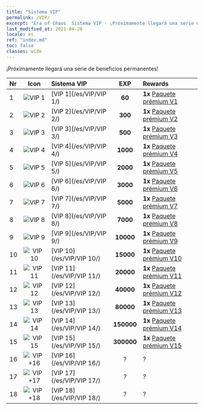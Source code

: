 ```yaml
---
title: "Sistema VIP"
permalink: /VIP/
excerpt: "Era of Chaos  Sistema VIP - ¡Próximamente llegará una serie de beneficios permanentes!"
last_modified_at: 2021-04-28
locale: es
ref: "index.md"
toc: false
classes: wide
---
```


  ¡Próximamente llegará una serie de beneficios permanentes!

  |  Nr  | Icon | Sistema VIP | EXP | Rewards |
  |:-----|:----:|:------------|:---:|:--------|
  | 1 | ![VIP 1](/images/x/chatPri_vipLv1.png) | [VIP 1](/es/VIP/VIP 1/) | **60** | **1x** [Paquete prémium V1](/ItemsES/con_1297/) |
  | 2 | ![VIP 2](/images/x/chatPri_vipLv2.png) | [VIP 2](/es/VIP/VIP 2/) | **300** | **1x** [Paquete prémium V2](/ItemsES/con_1298/) |
  | 3 | ![VIP 3](/images/x/chatPri_vipLv3.png) | [VIP 3](/es/VIP/VIP 3/) | **500** | **1x** [Paquete prémium V3](/ItemsES/con_1299/) |
  | 4 | ![VIP 4](/images/x/chatPri_vipLv4.png) | [VIP 4](/es/VIP/VIP 4/) | **1000** | **1x** [Paquete prémium V4](/ItemsES/con_1300/) |
  | 5 | ![VIP 5](/images/x/chatPri_vipLv5.png) | [VIP 5](/es/VIP/VIP 5/) | **2000** | **1x** [Paquete prémium V5](/ItemsES/con_1301/) |
  | 6 | ![VIP 6](/images/x/chatPri_vipLv6.png) | [VIP 6](/es/VIP/VIP 6/) | **3000** | **1x** [Paquete prémium V6](/ItemsES/con_1302/) |
  | 7 | ![VIP 7](/images/x/chatPri_vipLv7.png) | [VIP 7](/es/VIP/VIP 7/) | **5000** | **1x** [Paquete prémium V7](/ItemsES/con_1303/) |
  | 8 | ![VIP 8](/images/x/chatPri_vipLv8.png) | [VIP 8](/es/VIP/VIP 8/) | **7000** | **1x** [Paquete prémium V8](/ItemsES/con_1304/) |
  | 9 | ![VIP 9](/images/x/chatPri_vipLv9.png) | [VIP 9](/es/VIP/VIP 9/) | **10000** | **1x** [Paquete prémium V9](/ItemsES/con_1305/) |
  | 10 | ![VIP 10](/images/x/chatPri_vipLv10.png) | [VIP 10](/es/VIP/VIP 10/) | **15000** | **1x** [Paquete prémium V10](/ItemsES/con_1306/) |
  | 11 | ![VIP 11](/images/x/chatPri_vipLv11.png) | [VIP 11](/es/VIP/VIP 11/) | **20000** | **1x** [Paquete prémium V11](/ItemsES/con_1307/) |
  | 12 | ![VIP 12](/images/x/chatPri_vipLv12.png) | [VIP 12](/es/VIP/VIP 12/) | **40000** | **1x** [Paquete prémium V12](/ItemsES/con_1308/) |
  | 13 | ![VIP 13](/images/x/chatPri_vipLv13.png) | [VIP 13](/es/VIP/VIP 13/) | **80000** | **1x** [Paquete prémium V13](/ItemsES/con_1309/) |
  | 14 | ![VIP 14](/images/x/chatPri_vipLv14.png) | [VIP 14](/es/VIP/VIP 14/) | **150000** | **1x** [Paquete prémium V14](/ItemsES/con_1310/) |
  | 15 | ![VIP 15](/images/x/chatPri_vipLv15.png) | [VIP 15](/es/VIP/VIP 15/) | **300000** | **1x** [Paquete prémium V15](/ItemsES/con_1311/) |
  | 16 | ![VIP +16](/images/x/chatPri_vipLv16.png) | [VIP 16](/es/VIP/VIP 16/) | ? | ? |
  | 17 | ![VIP +17](/images/x/chatPri_vipLv17.png) | [VIP 17](/es/VIP/VIP 17/) | ? | ? |
  | 18 | ![VIP +18](/images/x/chatPri_vipLv18.png) | [VIP 18](/es/VIP/VIP 18/) | ? | ? |
